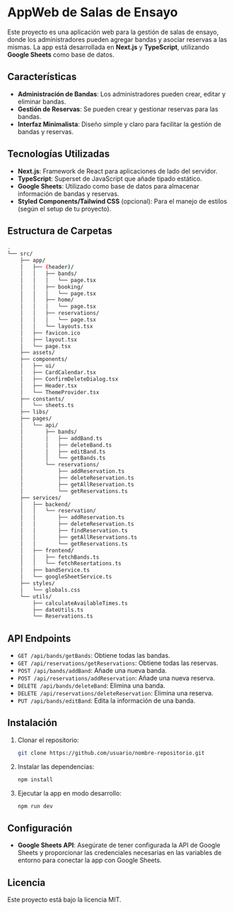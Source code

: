 # AppWeb de Salas de Ensayo

Este proyecto es una aplicación web para la gestión de salas de ensayo, donde los administradores pueden agregar bandas y asociar reservas a las mismas. La app está desarrollada en **Next.js** y **TypeScript**, utilizando **Google Sheets** como base de datos.

## Características

- **Administración de Bandas**: Los administradores pueden crear, editar y eliminar bandas.
- **Gestión de Reservas**: Se pueden crear y gestionar reservas para las bandas.
- **Interfaz Minimalista**: Diseño simple y claro para facilitar la gestión de bandas y reservas.

## Tecnologías Utilizadas

- **Next.js**: Framework de React para aplicaciones de lado del servidor.
- **TypeScript**: Superset de JavaScript que añade tipado estático.
- **Google Sheets**: Utilizado como base de datos para almacenar información de bandas y reservas.
- **Styled Components/Tailwind CSS** (opcional): Para el manejo de estilos (según el setup de tu proyecto).

## Estructura de Carpetas

```bash
.
└── src/
    ├── app/
    │   ├── (header)/
    │   │   ├── bands/
    │   │   │   └── page.tsx
    │   │   ├── booking/
    │   │   │   └── page.tsx
    │   │   ├── home/
    │   │   │   └── page.tsx
    │   │   ├── reservations/
    │   │   │   └── page.tsx
    │   │   └── layouts.tsx
    │   ├── favicon.ico
    │   ├── layout.tsx
    │   └── page.tsx
    ├── assets/
    ├── components/
    │   ├── ui/
    │   ├── CardCalendar.tsx
    │   ├── ConfirmDeleteDialog.tsx
    │   ├── Header.tsx
    │   └── ThemeProvider.tsx
    ├── constants/
    │   └── sheets.ts
    ├── libs/
    ├── pages/
    │   └── api/
    │       ├── bands/
    │       │   ├── addBand.ts
    │       │   ├── deleteBand.ts
    │       │   ├── editBand.ts
    │       │   └── getBands.ts
    │       └── reservations/
    │           ├── addReservation.ts
    │           ├── deleteReservation.ts
    │           ├── getAllReservation.ts
    │           └── getReservations.ts
    ├── services/
    │   ├── backend/
    │   │   └── reservation/
    │   │       ├── addReservation.ts
    │   │       ├── deleteReservation.ts
    │   │       ├── findReservation.ts
    │   │       ├── getAllReservations.ts
    │   │       └── getReservations.ts
    │   ├── frontend/
    │   │   ├── fetchBands.ts
    │   │   └── fetchResertations.ts
    │   ├── bandService.ts
    │   └── googleSheetService.ts
    ├── styles/
    │   └── globals.css
    └── utils/
        ├── calculateAvailableTimes.ts
        ├── dateUtils.ts
        └── Reservations.ts
```

## API Endpoints

- `GET /api/bands/getBands`: Obtiene todas las bandas.
- `GET /api/reservations/getReservations`: Obtiene todas las reservas.
- `POST /api/bands/addBand`: Añade una nueva banda.
- `POST /api/reservations/addReservation`: Añade una nueva reserva.
- `DELETE /api/bands/deleteBand`: Elimina una banda.
- `DELETE /api/reservations/deleteReservation`: Elimina una reserva.
- `PUT /api/bands/editBand`: Edita la información de una banda.

## Instalación

1. Clonar el repositorio:
   ```bash
   git clone https://github.com/usuario/nombre-repositorio.git
   ```
2. Instalar las dependencias:
   ```bash
   npm install
   ```
3. Ejecutar la app en modo desarrollo:
   ```bash
   npm run dev
   ```

## Configuración

- **Google Sheets API**: Asegúrate de tener configurada la API de Google Sheets y proporcionar las credenciales necesarias en las variables de entorno para conectar la app con Google Sheets.

## Licencia

Este proyecto está bajo la licencia MIT.
